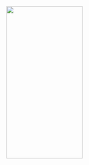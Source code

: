


<img src="https://camo.githubusercontent.com/..." data-canonical-src="https://user-images.githubusercontent.com/101588725/178514850-a67a396e-818b-4948-aaec-e66834bf2fb2.JPG" width="200" height="400" />
